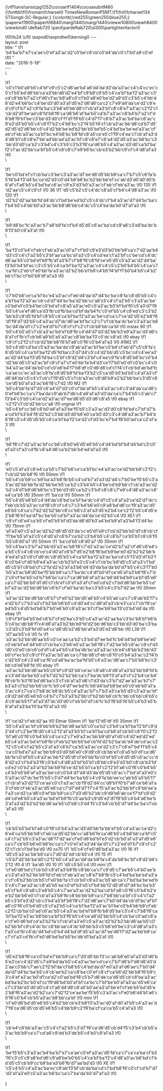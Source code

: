 {\rtf1\ansi\ansicpg1252\cocoartf1404\cocoasubrtf460
{\fonttbl\f0\froman\fcharset0 TimesNewRomanPSMT;\f1\fnil\fcharset134 STSongti-SC-Regular;}
{\colortbl;\red255\green255\blue255;}
\paperw11900\paperh16840\margl1440\margr1440\vieww10800\viewh8400\viewkind0
\deftab720
\pard\pardeftab720\sl300\partightenfactor0

\f0\fs24 \cf0 \expnd0\expndtw0\kerning0
--- \
layout: post \
title: "
\f1 \'b4\'ba\'b7\'e7\'ca\'ae\'c0\'ef\'a3\'ac\'d2\'c0\'be\'c9\'cb\'c0\'d4\'da\'c0\'c1\'b0\'a9\'c0\'ef
\f0 " \
date: "2016-5-19" \
--- \
\

\f1 \'c0\'c1\'b0\'a9\'b5\'c4\'bf\'c9\'c5\'c2\'d6\'ae\'b4\'a6\'d4\'da\'d3\'da\'a3\'ac\'c4\'c4\'cc\'ec\'c0\'c1\'b5\'bd\'d6\'bb\'ca\'a3\'bb\'d8\'d2\'e4\'bf\'c9\'b8\'c9\'b5\'c4\'ca\'b1\'ba\'f2\'a3\'ac\'c3\'cd\'c8\'bb\'b7\'a2\'cf\'d6\'c1\'ac\'b9\'a9\'c0\'c1\'b0\'a9\'e0\'be\'d2\'a9\'d3\'c3\'b5\'c4\'bb\'d8\'d2\'e4\'b6\'bc\'c4\'be\'d3\'d0\'a3\'a1\'d5\'e2\'d6\'d6\'ca\'c2\'c7\'e9\'d4\'da\'ce\'d2\'c9\'ed\'c9\'cf\'b7\'a2\'c9\'fa\'ba\'c3\'b6\'e0\'bb\'d8\'c1\'cb\'a1\'a3\'b1\'c8\'c8\'e7\'a3\'ac\'c2\'f2\'c1\'cb\'d2\'d1\'be\'ad\'c8\'fd\'b8\'f6\'ca\'d6\'b6\'af\'be\'b5\'cd\'b7\'a3\'ac\'c8\'b4\'b7\'a2\'cf\'d6\'b8\'f9\'b1\'be\'c3\'bb\'d3\'d0\'cf\'f1\'d1\'f9\'b5\'c4\'d7\'f7\'c6\'b7\'a3\'ac\'bd\'ba\'c6\'ac\'c9\'e3\'d3\'b0\'b5\'c4\'c6\'f7\'b2\'c4\'b6\'bc\'c2\'f4\'b5\'f4\'c1\'cb\'a3\'ac\'bb\'d8\'cd\'b7\'d5\'d2\'d5\'d2\'d6\'bb\'c5\'c4\'d2\'bb\'be\'ed\'b2\'bb\'b5\'bd\'b5\'c4\'bd\'ba\'be\'ed\'a3\'ac\'cf\'eb\'cf\'eb\'a3\'ac\'ca\'b1\'bc\'e4\'b6\'bc\'b9\'fd\'c8\'a5\'ce\'e5\'c1\'f9\'c4\'ea\'c1\'cb\'a1\'a3\'d4\'d9\'b1\'c8\'c8\'e7\'bb\'ad\'bb\'ad\'a3\'ac\'b1\'c8\'c8\'e7\'c6\'a4\'d2\'d5\'a3\'ac\'b6\'bc\'c3\'bb\'d3\'d0\'ca\'b2\'c3\'b4\'c4\'c3\'b5\'c3\'b3\'f6\'ca\'d6\'b5\'c4\'a3\'ac\'d3\'d0\'ca\'b1\'ba\'f2\'c1\'ac\'d2\'bb\'ca\'b1\'b5\'c4\'c8\'c8\'c7\'e9\'b6\'bc\'cb\'e3\'b2\'bb\'c9\'cf\'c4\'d8\'a1\'a3
\f0  \
\

\f1 \'be\'c0\'bd\'e1\'c1\'cb\'ba\'c3\'be\'c3\'a3\'ac\'d7\'ee\'d6\'d5\'bb\'b9\'ca\'c7\'b7\'c5\'c6\'fa\'b5\'f4\'b4\'f3\'d4\'bc\'ce\'d2\'d3\'c0\'d4\'b6\'b6\'bc\'b2\'bb\'bb\'e1\'cc\'ab\'d3\'d0\'d0\'d0\'b6\'af\'c1\'a6\'b5\'c4\'bd\'ba\'c6\'ac\'c9\'e3\'d3\'b0\'a3\'ac\'cf\'eb\'cf\'eb\'a3\'ac
\f0 135
\f1 \'d2\'aa\'c5\'c4\'c9\'cf
\f0 36
\f1 \'d5\'c5\'b2\'c5\'c4\'dc\'c8\'a5\'cf\'b4\'c4\'d8\'a3\'ac
\f0 120
\f1 \'d2\'b2\'d2\'aa\'bb\'fd\'d4\'dc\'c1\'bd\'be\'ed\'b2\'c5\'c4\'dc\'cf\'b4\'a3\'ac\'d7\'d4\'bc\'ba\'cf\'b4\'b5\'c4\'bb\'b0\'a3\'ac\'bb\'b9\'d6\'bb\'c4\'dc\'c5\'c4\'ba\'da\'b0\'d7\'a1\'a3
\f0  \
\

\f1 \'b9\'d8\'bc\'fc\'a3\'ac\'b7\'a8\'b9\'fa\'cf\'b4\'d5\'d5\'c6\'ac\'ba\'cd\'c9\'a8\'c3\'e8\'ba\'dc\'b9\'f3\'b0\'c9\'a3\'a1
\f0  \
\

\f1 \'ba\'f3\'c0\'b4\'cf\'eb\'cf\'eb\'a3\'ac\'d1\'a7\'cf\'b0\'c9\'e3\'d3\'b0\'bb\'b9\'ca\'c7\'d2\'aa\'b4\'d3\'c5\'c4\'c1\'a2\'b5\'c3\'bf\'aa\'ca\'bc\'a1\'a3\'c5\'c4\'cd\'ea\'c1\'a2\'bf\'cc\'be\'cd\'c4\'dc\'d6\'aa\'b5\'c0\'bd\'e1\'b9\'fb\'a1\'a3\'b7\'cf\'b8\'f6\'c8\'fd\'ce\'e5\'d5\'c5\'a3\'ac\'d2\'d4\'ba\'f3\'b0\'b4\'bf\'ec\'c3\'c5\'b5\'c4\'ca\'b1\'ba\'f2\'a3\'ac\'c4\'c4\'c5\'c2\'b0\'b4\'b5\'c4\'ca\'c7\'ca\'fd\'c2\'eb\'cf\'e0\'bb\'fa\'a3\'ac\'d2\'b2\'bb\'e1\'b8\'c4\'b5\'f4\'bf\'f1\'b0\'b4\'b5\'c4\'b2\'bb\'c1\'bc\'cf\'b0\'b9\'df\'a1\'a3
\f0  \
\

\f1 \'c7\'b0\'b6\'ce\'ca\'b1\'bc\'e4\'a3\'ac\'cf\'eb\'d4\'da\'d7\'d4\'bc\'ba\'c9\'fa\'c8\'d5\'b5\'c4\'ca\'b1\'ba\'f2\'a3\'ac\'cb\'cd\'d7\'d4\'bc\'ba\'d2\'bb\'cc\'a8\'c5\'c4\'c1\'a2\'b5\'c3\'a3\'ac\'be\'c0\'bd\'e1\'c0\'b4\'be\'c0\'bd\'e1\'c8\'a5\'a3\'ac\'e0\'c5\'a3\'ac\'b5\'b1\'bd\'f0\'c5\'a3\'d7\'f9\'b5\'c4\'ce\'ef\'d6\'ca\'d3\'fb\'cd\'fb\'ba\'cd\'bf\'da\'b4\'fc\'c0\'ef\'b5\'c4\'c8\'ed\'c3\'c3\'b2\'bb\'b3\'c9\'d5\'fd\'b1\'c8\'b5\'c4\'ca\'b1\'ba\'f2\'a3\'ac\'be\'cd\'ca\'c7\'ce\'d2\'d5\'e2\'b8\'f6\'d1\'f9\'d7\'d3\'b5\'c4\'a3\'ac\'d7\'dc\'d6\'ae\'bf\'bc\'c2\'c7\'c1\'cb\'ba\'dc\'be\'c3\'a3\'ac\'b6\'bc\'d4\'da\'d1\'c7\'c2\'ed\'d1\'b7\'c9\'cf\'cf\'c2\'c1\'cb\'b8\'bb\'ca\'bf
\f0 instax 90
\f1 \'b5\'c4\'b5\'a5\'c1\'cb\'a3\'ac\'bd\'e1\'b9\'fb\'c4\'d4\'d7\'d3\'d2\'bb\'b3\'e9\'a3\'ac\'d3\'d6\'c8\'a1\'cf\'fb\'c1\'cb\'b6\'a9\'b5\'a5\'a3\'ac\'c8\'bb\'ba\'f3\'c5\'dc\'c8\'a5
\f0 ebay
\f1 \'c9\'cf\'c2\'f2\'c1\'cb\'d2\'bb\'b8\'f6\'b1\'a6\'c0\'f6\'c0\'b4\'a1\'a3
\f0 A1M2
\f1 \'b5\'c4\'d0\'cd\'ba\'c5\'a3\'ac\'ba\'da\'c9\'ab\'a3\'ac\'b1\'be\'c0\'b4\'cf\'eb\'d7\'c5\'c9\'fa\'c8\'d5\'b5\'c4\'ca\'b1\'ba\'f2\'d5\'fd\'ba\'c3\'d7\'d4\'c5\'c4\'d2\'bb\'d5\'c5\'bc\'cd\'c4\'ee\'a3\'ac\'d2\'d4\'ba\'f3\'d5\'fd\'ba\'c3\'bf\'c9\'d2\'d4\'c3\'bf\'c4\'ea\'c9\'fa\'c8\'d5\'b6\'bc\'c0\'b4\'d2\'bb\'d5\'c5\'a3\'ac\'bf\'c9\'cf\'a7\'cf\'e0\'bb\'fa\'b4\'d3\'ce\'f7\'b0\'e0\'d1\'c0\'bc\'c4\'c0\'b4\'a3\'ac\'d4\'da\'b0\'cd\'c0\'e8\'b4\'f7\'b8\'df\'c0\'d6\'d6\'cd\'c1\'f4\'c1\'cb\'bd\'ab\'bd\'fc\'ca\'ae\'cc\'ec\'a3\'ac\'c9\'fa\'c8\'d5\'b9\'fd\'ba\'f3\'b2\'c5\'ca\'d5\'b5\'bd\'b5\'c4\'a1\'a3\'cf\'d6\'d4\'da\'c5\'c4\'c1\'cb\'c1\'f9\'d5\'c5\'c1\'cb\'a3\'ac\'c6\'d8\'b9\'e2\'b2\'bb\'ba\'c3\'d5\'c6\'ce\'d5\'b0\'a1\'a3\'ac\'b6\'f8\'c7\'d2
\f0 M2
\f1 \'b5\'c4\'bb\'fa\'d7\'d3\'c6\'a4\'d7\'d3\'c0\'cf\'bb\'af\'b5\'c4\'a3\'ac\'c4\'c3\'d4\'da\'ca\'d6\'c0\'ef\'b6\'bc\'ca\'c7\'ba\'da\'c9\'ab\'b7\'db\'c4\'a9\'a1\'a3\'d3\'da\'ca\'c7\'b4\'b5\'c3\'ab\'c7\'f3\'b4\'c3\'b5\'c4\'ce\'d2\'a3\'ac\'d7\'ee\'d6\'d5\'d3\'d6\'c8\'a5
\f0 ebay
\f1 \'c2\'f2\'c1\'cb\'d2\'bb\'cc\'a8
\f0 orginal
\f1 \'b5\'c4\'bf\'cc\'b6\'c8\'b0\'e6\'a1\'a3\'be\'f5\'b5\'c3\'a3\'ac\'d3\'d0\'c8\'fd\'bd\'c7\'bf\'d7\'ba\'cd\'b1\'b3\'b4\'f8\'d2\'b2\'c3\'bb\'d3\'d0\'b6\'e0\'ca\'b5\'d3\'c3\'c4\'d8\'a3\'ac\'b7\'b4\'b6\'f8\'c5\'c4\'d5\'d5\'b5\'c4\'ca\'b1\'ba\'f2\'ce\'d2\'cf\'d3\'bc\'e7\'b4\'f8\'b0\'ad\'ca\'c2\'a1\'a3
\f0  \
\

\f1 \'b6\'f8\'c7\'d2\'a3\'ac\'bf\'cc\'b6\'c8\'b0\'e6\'d5\'e6\'b5\'c4\'d4\'bd\'bf\'b4\'d4\'bd\'c3\'c0\'a1\'a3\'cf\'a3\'cd\'fb\'c6\'a4\'d6\'ca\'b2\'bb\'b4\'ed\'a1\'a3
\f0  \
\

\f1 \'e0\'c5\'a1\'a3\'c6\'e4\'ca\'b5\'c7\'b0\'b6\'ce\'ca\'b1\'bc\'e4\'a3\'ac\'ce\'d2\'bb\'b9\'c2\'f2\'c1\'cb\'d2\'bb\'b8\'f6
\f0 50mm
\f1 \'b5\'c4\'cb\'b9\'cc\'b9\'ba\'a3\'b6\'fb\'b5\'c4\'cd\'b7\'a1\'a3\'d2\'d4\'c7\'b0\'be\'f5\'b5\'c3\'a3\'ac\'d2\'bb\'bb\'fa\'d2\'bb\'be\'b5\'ca\'b2\'c3\'b4\'b5\'c4\'be\'cd\'b9\'bb\'c1\'cb\'a3\'ac\'d2\'b2\'c4\'d1\'b9\'d6\'b6\'bc\'c3\'bb\'d3\'d0\'ca\'b2\'c3\'b4\'c8\'c8\'c7\'e9\'c4\'d8\'a3\'ac\'c6\'e4\'ca\'b5
\f0 35mm
\f1 \'ba\'cd
\f0 50mm
\f1 \'b5\'c4\'d5\'e6\'b5\'c4\'d4\'da\'c6\'bd\'ca\'b1\'ba\'dc\'c4\'d1\'c5\'c4\'a1\'a3\'ce\'d2\'d7\'dc\'cf\'eb\'cb\'b5\'a3\'ac\'cd\'f8\'c9\'cf\'c4\'c7\'c3\'b4\'b6\'e0\'c9\'a8\'bd\'d6\'cc\'f9\'a3\'ac\'d5\'e6\'b5\'c4\'ca\'c7\'b2\'d2\'b2\'bb\'c8\'cc\'b6\'c3\'a1\'a3\'d5\'e2\'b4\'ce\'c2\'f2\'b5\'c4\'d5\'e2\'b8\'f6\'b1\'ea\'d7\'bc\'be\'b5\'cd\'b7\'a3\'ac\'d4\'da\'ce\'d2\'b5\'c4
\f0 XE1
\f1 \'c9\'cf\'c6\'e4\'ca\'b5\'cf\'e0\'b5\'b1\'d3\'da\'d6\'d0\'b3\'a4\'bd\'b9\'a1\'a3\'b4\'f3\'d4\'bc
\f0 75mm
\f1 \'a1\'a3\'e0\'c5\'a3\'ac\'d2\'b2\'d6\'d5\'d3\'da\'cc\'e5\'d1\'e9\'c1\'cb\'d2\'bb\'b0\'d1\'c8\'cb\'cf\'f1\'be\'b5\'a1\'a3\'c5\'c4\'d0\'a1\'c6\'b7\'ca\'b2\'c3\'b4\'b5\'c4\'c8\'b7\'ca\'b5\'b1\'c8\'c6\'f0\'b5\'c8\'d0\'a7
\f0 50mm
\f1 \'ba\'cd\'b5\'c8\'d0\'a7
\f0 35mm
\f1 \'b5\'c4\'ba\'c3\'b7\'a2\'bb\'d3\'a3\'ac\'b6\'f8\'c7\'d2\'a3\'ac\'ce\'d2\'b7\'a2\'cf\'d6\'c6\'e4\'ca\'b5\'c5\'c4\'c8\'cb\'ce\'c4\'d0\'a1\'c6\'b7\'d5\'e2\'b8\'f6\'bd\'b9\'be\'e0\'d2\'b2\'b2\'bb\'b4\'ed\'a1\'a3\'c9\'cf\'d6\'dc\'c8\'d5\'b5\'c4\'ca\'b1\'ba\'f2\'a3\'ac\'ba\'cd\'c5\'f3\'d3\'d1\'b3\'f6\'c0\'b4\'cf\'d0\'b9\'e4\'a3\'ac\'cb\'b3\'b1\'e3\'c5\'c4\'c1\'cb\'bc\'b8\'d5\'c5\'a1\'a3\'c1\'bd\'d5\'c5\'b1\'c8\'bd\'cf\'c2\'fa\'d2\'e2\'a1\'a3\'b6\'d4\'d3\'da\'ba\'da\'b0\'d7\'b5\'c4\'c3\'f7\'b0\'b5\'a3\'ac\'b8\'d0\'be\'f5\'bb\'b9\'ca\'c7\'ba\'dc\'c4\'d1\'b0\'d1\'ce\'d5\'a1\'a3\'b6\'f8\'c7\'d2\'c0\'cf\'be\'b5\'cd\'b7\'b6\'bc\'ca\'c7\'ca\'d6\'b6\'af\'a3\'ac\'b6\'d4\'bd\'b9\'ca\'b1\'d5\'e6\'ca\'c7\'d2\'bb\'b0\'d1\'d0\'c1\'cb\'e1\'c0\'e1\'a3\'a1\'c1\'ed\'cd\'e2\'c1\'bd\'d6\'bb\'be\'b5\'cd\'b7\'a3\'ac\'d2\'bb\'d6\'bb\'c6\'b7\'cf\'e0\'ba\'dc\'ba\'c3\'b5\'c4\'c3\'b7\'d2\'ae
\f0 30mm
\f1 \'a3\'ac\'d2\'bb\'d6\'bb\'c6\'b7\'cf\'e0\'b2\'bb\'d5\'a6\'b5\'c4\'b5\'ab\'ca\'c7\'c9\'ab\'b5\'f7\'ce\'d2\'b7\'c7\'b3\'a3\'cf\'b2\'bb\'b6\'b5\'c4\'d0\'a4\'cc\'d8\'a1\'a3\'cb\'e3\'ca\'c7\'cb\'f9\'ce\'bd\'b5\'c4\'d5\'bd\'b6\'b7\'b0\'e6\'b0\'c9\'a3\'ac\'b1\'cf\'be\'b9\'ba\'f3\'c0\'b4\'d4\'da
\f0 ebay
\f1 \'c9\'cf\'bf\'b4\'b5\'bd\'c6\'b7\'cf\'e0\'ba\'c3\'b5\'c4\'a3\'ac\'d2\'aa\'ba\'c3\'bc\'b8\'b1\'b6\'b5\'c4\'bc\'db\'b8\'f1\'c4\'d8\'a1\'a3\'b2\'bb\'b9\'fd\'d2\'bb\'d6\'bb\'c3\'bb\'d3\'d0\'ba\'c3\'ba\'c3\'d3\'c3\'b9\'fd\'d0\'a4\'cc\'d8\'d5\'e2\'d6\'bb\'a1\'a3\'d5\'e2\'d6\'bb
\f0 L39
\f1 \'d7\'aa\'b5\'c4
\f0 fx
\f1 \'a3\'ac\'b2\'bb\'d6\'aa\'b5\'c0\'ce\'aa\'ca\'b2\'c3\'b4\'d7\'ee\'bd\'fc\'b6\'d4\'bd\'b9\'be\'e0\'c0\'eb\'b1\'e4\'d4\'b6\'c1\'cb\'ba\'c3\'b6\'e0\'a3\'ac\'b6\'f8\'c7\'d2\'be\'b5\'c6\'ac\'c9\'cf\'d3\'d0\'c0\'e0\'cb\'c6\'cd\'d1\'c4\'a4\'b5\'c4\'ba\'db\'bc\'a3\'a3\'ac\'cb\'e4\'c8\'bb\'b2\'bb\'d3\'b0\'cf\'ec\'b3\'c9\'cf\'f1\'a3\'ac\'b5\'ab\'ca\'c7\'bb\'d8\'cf\'eb\'c6\'f0\'c0\'b4\'a3\'ac\'c2\'f4\'bc\'d2\'b5\'c4\'c3\'e8\'ca\'f6\'cd\'a6\'ba\'ac\'ba\'fd\'b5\'c4\'a3\'ac\'d6\'ae\'c7\'b0\'b6\'bc\'c3\'bb\'cd\'e6\'b9\'fd
\f0 ebay
\f1 \'a3\'ac\'b2\'bb\'d6\'aa\'b5\'c0\'bf\'c9\'d2\'d4\'ce\'ac\'c8\'a8\'c4\'d8\'a1\'a3\'b2\'bb\'b9\'fd\'ba\'c3\'d4\'da\'be\'b5\'cd\'b7\'d2\'b2\'b2\'bb\'ca\'c7\'ba\'dc\'b9\'f3\'a1\'a3\'cf\'c2\'b4\'ce\'b4\'f8\'cb\'fc\'b3\'f6\'bd\'d6\'ba\'c3\'c1\'cb\'a1\'a3\'d6\'c1\'d3\'da\'c3\'b7\'d2\'ae\'a3\'ac\'b7\'c7\'b3\'a3\'cf\'b2\'bb\'b6\'cb\'fc\'b5\'c4\'d7\'ee\'bd\'fc\'b6\'d4\'bd\'b9\'be\'e0\'c0\'eb\'b0\'a1\'a3\'ac\'c4\'c7\'ca\'c7\'b8\'dc\'b8\'dc\'b5\'c4\'a3\'ac\'b7\'c7\'b3\'a3\'ca\'b5\'d3\'c3\'a3\'ac\'bf\'c9\'d2\'d4\'d5\'e6\'b5\'c4\'b7\'c7\'b3\'a3\'b2\'bb\'cf\'b2\'bb\'b6\'cb\'fc\'bb\'c6\'bb\'c6\'b5\'c4\'c9\'ab\'b5\'f7\'a1\'a3\'d7\'dc\'d3\'d0\'cf\'eb\'b0\'d1\'cb\'fc\'b3\'f6\'b5\'f4\'b5\'c4\'b3\'e5\'b6\'af\'a1\'a3\'ba\'f0\'ba\'f0\'a1\'a3
\f0  \
\

\f1 \'ce\'d2\'cf\'eb\'d2\'aa
\f0 Elmar 50mm
\f1 \'bb\'f2\'d5\'df
\f0 35mm
\f1 \'b5\'c4\'a3\'ac\'bf\'c9\'bb\'b9\'b2\'bb\'d6\'aa\'b5\'c0\'ca\'b2\'c3\'b4\'ca\'b1\'ba\'f2\'bf\'c9\'d2\'d4\'cf\'c2\'be\'f6\'d0\'c4\'c2\'f2\'a1\'a3\'b5\'b1\'ca\'b1\'ba\'cd\'b6\'a1\'cb\'b5\'c6\'f0\'c2\'f2\'b1\'a6\'c0\'f6\'c0\'b4\'b5\'c4\'ca\'c2\'c7\'e9\'a3\'ac\'bb\'b9\'d0\'a1\'d0\'c4\'d2\'ed\'d2\'ed\'b5\'c4\'a3\'ac\'bd\'e1\'b9\'fb\'cf\'eb\'b2\'bb\'b5\'bd\'cb\'fd\'d2\'b2\'ba\'dc\'d4\'de\'cd\'ac\'c2\'f2\'c5\'c4\'c1\'a2\'b5\'c3\'a1\'a3\'c8\'b7\'ca\'b5\'a3\'ac\'ce\'d2\'c3\'c7\'c8\'e7\'bd\'f1\'b5\'c4\'ca\'c0\'bd\'e7\'a3\'ac\'bb\'b9\'d3\'d0\'b6\'e0\'c9\'d9\'c8\'cb\'bb\'e1\'c8\'a5\'b0\'d1\'ca\'d6\'bb\'fa\'c0\'ef\'b5\'c4\'a3\'ac\'bb\'f2\'d5\'df\'cf\'e0\'bb\'fa\'c0\'ef\'b5\'c4\'d5\'d5\'c6\'ac\'cc\'d8\'d2\'e2\'cf\'b4\'b3\'f6\'c0\'b4\'c4\'d8\'a3\'bf\'b5\'b1\'c8\'bb\'c9\'e3\'d3\'b0\'c8\'cb\'b3\'fd\'cd\'e2\'c0\'b2\'a3\'a1\'b2\'bb\'b9\'fd\'ce\'d2\'b5\'b1\'ca\'b1\'c2\'f2\'b1\'a6\'c0\'f6\'c0\'b4\'b5\'c4\'b3\'e5\'b6\'af\'a3\'ac\'be\'cd\'c0\'b4\'d7\'d4\'d3\'da\'d5\'d5\'c6\'ac\'c7\'bd\'a1\'a3\'e0\'c5\'a3\'ac\'d7\'dc\'be\'f5\'b5\'c3\'d7\'d4\'bc\'ba\'b5\'c4\'c9\'fa\'bb\'ee\'cc\'ab\'b5\'a5\'b5\'f7\'c1\'cb\'a1\'a3\'d2\'f2\'ce\'aa\'c0\'c1\'a3\'ac\'cb\'f9\'d2\'d4\'cc\'d8\'b1\'f0\'b7\'a6\'ce\'b6\'a1\'a3\'cf\'eb\'cf\'eb\'a3\'ac\'d5\'e6\'ca\'c7\'d7\'d4\'d7\'f7\'c4\'f5\'a3\'ac\'b2\'bb\'bf\'c9\'bb\'ee\'a1\'a3\'ce\'d2\'ca\'d6\'c0\'ef\'bb\'b9\'ca\'c7\'d3\'d0\'b2\'bb\'c9\'d9\'b6\'ab\'ce\'f7\'bf\'c9\'d2\'d4\'cd\'e6\'b5\'c4\'a3\'ac\'bd\'e1\'b9\'fb\'c5\'aa\'b3\'c9\'d5\'e2\'d1\'f9\'b5\'c4\'b4\'a6\'be\'b3\'a1\'a3\'d2\'b2\'b2\'bb\'d6\'aa\'b5\'c0\'b8\'c3\'d4\'f5\'c3\'b4\'cb\'b5\'d7\'d4\'bc\'ba\'c1\'cb\'a1\'a3
\f0  \
\

\f1 \'cb\'b5\'b5\'bd\'b1\'a6\'c0\'f6\'c0\'b4\'a3\'ac\'d3\'d0\'bb\'fa\'bb\'e1\'b5\'c4\'a3\'ac\'ce\'d2\'c6\'e4\'ca\'b5\'bb\'b9\'cf\'eb\'ca\'d5\'d2\'bb\'cc\'a8\'b6\'fe\'ca\'d6\'b5\'c4\'b8\'bb\'ca\'bf\'c5\'c4\'c1\'a2\'b5\'c3\'a3\'ac\'d6\'f7\'d2\'aa\'cf\'e0\'d6\'bd\'b1\'e3\'d2\'cb\'b0\'a1\'a3\'a1\'d5\'e6\'ca\'c7\'cb\'b5\'b6\'e0\'b6\'bc\'ca\'c7\'c0\'e1\'a1\'a3\'d4\'da\'d1\'c7\'c2\'ed\'d1\'b7\'c9\'cf\'c2\'f2\'c1\'cb\'c1\'bd\'ba\'d0
\f0 sx70
\f1 \'b5\'c4\'cf\'e0\'d6\'bd\'a3\'ac
\f0 16
\f1 \'d5\'c5\'a3\'ac\'bb\'b9\'ca\'c7\'d0\'d2\'d4\'cb\'b5\'c4
\f0 15
\f1 \'c5\'b7\'d2\'bb\'ba\'d0\'c2\'f2\'b5\'c4\'a3\'ac\'d4\'da\'b9\'fa\'c4\'da\'b6\'bc\'bf\'c9\'d2\'d4\'c2\'f2
\f0 4
\f1 \'ba\'d0
\f0 10
\f1 \'d5\'c5\'b5\'c4
\f0 mini
\f1 \'cf\'e0\'d6\'bd\'c1\'cb\'b0\'c9\'a1\'a3\'b9\'fb\'c8\'bb\'ca\'c7\'c9\'d5\'c7\'ae\'b5\'c4\'b0\'ae\'ba\'c3\'a1\'a3\'b2\'bb\'b9\'fd\'cf\'eb\'cf\'eb\'a3\'ac\'c8\'e7\'b9\'fb\'c5\'c4\'bd\'ba\'be\'ed\'a3\'ac\'cf\'c8\'b2\'bb\'cb\'b5\'cf\'e0\'bb\'fa\'c1\'cb\'b0\'c9\'a3\'ac\'b5\'ab\'ca\'c7\'bd\'ba\'be\'ed\'b5\'c4\'c7\'ae\'a3\'ac\'c8\'a5\'b5\'ea\'c0\'ef\'b3\'e5\'cf\'b4\'bb\'f2\'d5\'df\'d7\'d4\'bc\'ba\'b3\'e5\'cf\'b4\'c9\'a8\'c3\'e8\'b5\'c4\'c7\'ae\'a3\'ac\'d2\'b2\'ba\'cd\'b1\'a6\'c0\'f6\'c0\'b4\'b2\'ee\'b2\'bb\'b6\'e0\'c1\'cb\'a1\'a3\'b9\'fb\'c8\'bb\'bb\'b9\'ca\'c7\'b8\'bb\'ca\'bf\'c5\'c4\'c1\'a2\'b5\'c3\'b1\'e3\'d2\'cb\'c3\'b4\'a3\'bf\'b6\'f8\'c7\'d2\'d6\'ae\'c7\'b0\'d4\'da\'cb\'d1\'bc\'af\'b1\'a6\'c0\'f6\'c0\'b4\'d0\'c5\'cf\'a2\'b5\'c4\'ca\'b1\'ba\'f2\'a3\'ac\'b1\'be\'c0\'b4\'bb\'b9\'cf\'eb\'c2\'f2\'cb\'ba\'c0\'ad\'c6\'ac\'b5\'c4\'a3\'ac\'bd\'e1\'b9\'fb\'b8\'d5\'ba\'c3\'c4\'c7\'b8\'f6\'ca\'b1\'ba\'f2\'a3\'ac\'b8\'bb\'ca\'bf\'b3\'f6\'b5\'c4\'ce\'a8\'d2\'bb\'b5\'c4\'cb\'ba\'c0\'ad\'c6\'ac\'cf\'e0\'d6\'bd\'cd\'a3\'b2\'fa\'c1\'cb\'a1\'a3\'e0\'c5\'a3\'ac\'d2\'b2\'b2\'bb\'d6\'aa\'b5\'c0\'b2\'bb\'bf\'c9\'c4\'dc\'bc\'c6\'bb\'ae\'c4\'dc\'b9\'bb\'b3\'c5\'b6\'e0\'be\'c3\'c4\'d8\'a1\'a3\'cf\'a3\'cd\'fb\'c4\'dc\'d4\'bd\'c0\'b4\'d4\'bd\'df\'d5\'a3\'ac\'d7\'ee\'d6\'f7\'d2\'aa\'bb\'b9\'ca\'c7\'cf\'a3\'cd\'fb\'cf\'e0\'d6\'bd\'bd\'b5\'bc\'db\'d1\'bd\'a3\'a1
\f0  \
\

\f1 \'d5\'e2\'b8\'f6\'ca\'c0\'bd\'e7\'bb\'b9\'ca\'c7\'d3\'d5\'bb\'f3\'cc\'ab\'b6\'e0\'a1\'a3\'d3\'d0\'b5\'e3\'ce\'c4\'d2\'d5\'c7\'e9\'bd\'da\'b5\'c4\'a3\'ac\'be\'cd\'ca\'c7\'b7\'d6\'b7\'d6\'d6\'d3\'d2\'aa\'c3\'bb\'c7\'ae\'c2\'f2\'bf\'da\'c1\'b8\'b5\'c4\'bd\'da\'d7\'e0\'a3\'a1\'d6\'ae\'c7\'b0\'d4\'da\'d7\'d4\'bc\'ba\'b5\'c4\'cb\'ae\'b2\'ca\'c8\'ba\'c0\'ef\'c8\'cf\'ca\'b6\'d2\'bb\'b8\'f6\'b9\'c3\'c4\'ef\'a3\'ac\'b0\'d1\'ce\'d2\'c0\'ad\'bd\'f8\'c5\'b7\'d6\'de\'ca\'d6\'d5\'cb\'c8\'ba\'a3\'ac\'bd\'ba\'b2\'bc\'b0\'a1\'cc\'f9\'d6\'bd\'b0\'a1\'b1\'ca\'bc\'c7\'b1\'be\'b0\'a1\'a3\'ac\'d5\'e6\'ca\'c7\'c3\'bb\'d3\'d0\'d0\'c4\'c1\'a6\'d4\'d9\'c8\'a5\'b0\'ae\'a3\'a1\'bb\'e1\'cf\'eb\'b5\'bd\'d5\'e2\'b8\'f6\'a3\'ac\'d2\'b2\'ca\'c7\'d2\'f2\'ce\'aa\'be\'f5\'b5\'c3\'a3\'ac\'cf\'e0\'b6\'d4\'b1\'a6\'c0\'f6\'c0\'b4\'cb\'b5\'a3\'ac\'b8\'bb\'ca\'bf
\f0 mini
\f1 \'cf\'e0\'d6\'bd\'d5\'e6\'b5\'c4\'b2\'bb\'cb\'e3\'b9\'f3\'a3\'ac\'d0\'a1\'d0\'a1\'b5\'c4\'a3\'ac\'d7\'f6\'ca\'d6\'d5\'cb\'d5\'e6\'b5\'c4\'bb\'b9\'c2\'f9\'ba\'cf\'ca\'ca\'b5\'c4\'a1\'a3
\f0  \
\

\f1 \'cb\'e4\'c8\'bb\'a3\'ac\'c5\'c4\'c1\'a2\'b5\'c3\'d7\'f6\'ca\'d6\'d5\'cb\'d4\'f5\'c3\'b4\'cb\'b5\'a3\'ac\'bb\'b9\'ca\'c7\'cd\'a6\'c9\'dd\'b3\'de\'b5\'c4\'b0\'c9\'a1\'a3
\f0  \
\

\f1 \'be\'f5\'b5\'c3\'a3\'ac\'b4\'ba\'b7\'e7\'ca\'ae\'c0\'ef\'a3\'ac\'d5\'fd\'ca\'c7\'ca\'ca\'ba\'cf\'b3\'f6\'c3\'c5\'c9\'a8\'bd\'d6\'c9\'a8\'be\'b0\'b5\'c4\'ca\'b1\'ba\'f2\'c4\'d8\'a3\'ac\'b8\'bd\'c1\'bd\'d5\'c5\'cb\'b9\'cc\'b9\'ba\'a3\'b6\'fb\'d7\'aa\'bd\'d3
\f0 XE
\f1 \'c5\'c4\'b5\'c4\'a3\'ac\'ba\'ec\'c9\'ab\'f3\'bf\'cb\'da\'ba\'cd\'c1\'bd\'b8\'f6\'c0\'cf\'cd\'b7\'d7\'d3\'a1\'a3\'e0\'c5\'a3\'ac\'b6\'bc\'ca\'c7\'ba\'da\'b0\'d7\'a1\'a3
\f0  \
\
}